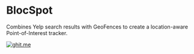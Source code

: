 # BlocSpot
Combines Yelp search results with GeoFences to create a location-aware Point-of-Interest tracker.

[![ghit.me](https://ghit.me/badge.svg?repo=ver2point0/BlocSpot)](https://ghit.me/repo/ver2point0/BlocSpot)
